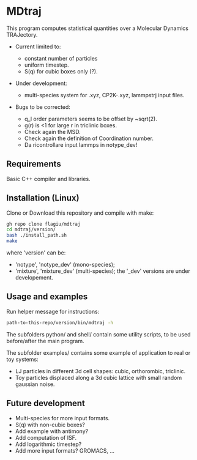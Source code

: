 # MDtraj

This program computes statistical quantities over a Molecular Dynamics TRAJectory.

- Current limited to:
	- constant number of particles
	- uniform timestep.
	- S(q) for cubic boxes only (?).

- Under development:
	- multi-species system for .xyz, CP2K-.xyz, lammpstrj input files.

- Bugs to be corrected:
	- q_l order parameters seems to be offset by ~sqrt(2).
	- g(r) is <1 for large r in triclinic boxes.
	- Check again the MSD.
	- Check again the definition of Coordination number.
	- Da ricontrollare input lammps in notype_dev!

## Requirements

Basic C++ compiler and libraries.

## Installation (Linux)

Clone or Download this repository and compile with make:
```bash
gh repo clone flagiu/mdtraj
cd mdtraj/version/
bash ./install_path.sh
make
```
where 'version' can be:
- 'notype', 'notype_dev' (mono-species);
- 'mixture', 'mixture_dev' (multi-species);
the '_dev' versions are under developement.

## Usage and examples

Run helper message for instructions:
```bash
path-to-this-repo/version/bin/mdtraj -h
```

The subfolders python/ and shell/ contain some utility scripts, to be used before/after the main program.

The subfolder examples/ contains some example of application to real or toy systems:
- LJ particles in different 3d cell shapes: cubic, orthorombic, triclinic.
- Toy particles displaced along a 3d cubic lattice with small random gaussian noise.

## Future development

- Multi-species for more input formats.
- S(q) with non-cubic boxes?
- Add example with antimony?
- Add computation of ISF.
- Add logarithmic timestep?
- Add more input formats? GROMACS, ...
